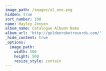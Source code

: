 ```yaml
---
image_path: /images/al_one.png
hidden: true
sort_number: 100
name: Hayley Jensen
album_name: Catalogue Albumn Name
album_url: 'http://goldenrobotrecords.com/'
_hide_content: true
_options:
  image_path:
    width: 500
    height: 500
    resize_style: contain
---
```

